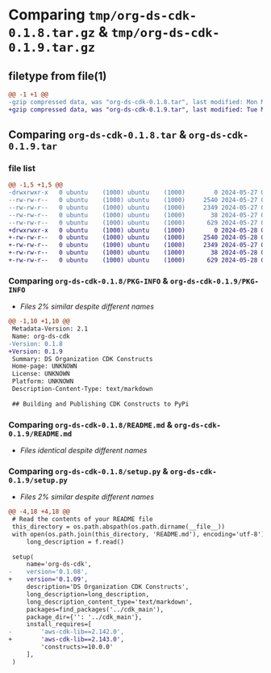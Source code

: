 # Comparing `tmp/org-ds-cdk-0.1.8.tar.gz` & `tmp/org-ds-cdk-0.1.9.tar.gz`

## filetype from file(1)

```diff
@@ -1 +1 @@
-gzip compressed data, was "org-ds-cdk-0.1.8.tar", last modified: Mon May 27 07:49:20 2024, max compression
+gzip compressed data, was "org-ds-cdk-0.1.9.tar", last modified: Tue May 28 09:19:00 2024, max compression
```

## Comparing `org-ds-cdk-0.1.8.tar` & `org-ds-cdk-0.1.9.tar`

### file list

```diff
@@ -1,5 +1,5 @@
-drwxrwxr-x   0 ubuntu    (1000) ubuntu    (1000)        0 2024-05-27 07:49:20.624907 org-ds-cdk-0.1.8/
--rw-rw-r--   0 ubuntu    (1000) ubuntu    (1000)     2540 2024-05-27 07:49:20.624907 org-ds-cdk-0.1.8/PKG-INFO
--rw-rw-r--   0 ubuntu    (1000) ubuntu    (1000)     2349 2024-05-27 06:48:38.000000 org-ds-cdk-0.1.8/README.md
--rw-rw-r--   0 ubuntu    (1000) ubuntu    (1000)       38 2024-05-27 07:49:20.624907 org-ds-cdk-0.1.8/setup.cfg
--rw-rw-r--   0 ubuntu    (1000) ubuntu    (1000)      629 2024-05-27 07:49:10.000000 org-ds-cdk-0.1.8/setup.py
+drwxrwxr-x   0 ubuntu    (1000) ubuntu    (1000)        0 2024-05-28 09:19:00.377019 org-ds-cdk-0.1.9/
+-rw-rw-r--   0 ubuntu    (1000) ubuntu    (1000)     2540 2024-05-28 09:19:00.377019 org-ds-cdk-0.1.9/PKG-INFO
+-rw-rw-r--   0 ubuntu    (1000) ubuntu    (1000)     2349 2024-05-27 06:48:38.000000 org-ds-cdk-0.1.9/README.md
+-rw-rw-r--   0 ubuntu    (1000) ubuntu    (1000)       38 2024-05-28 09:19:00.377019 org-ds-cdk-0.1.9/setup.cfg
+-rw-rw-r--   0 ubuntu    (1000) ubuntu    (1000)      629 2024-05-28 09:18:49.000000 org-ds-cdk-0.1.9/setup.py
```

### Comparing `org-ds-cdk-0.1.8/PKG-INFO` & `org-ds-cdk-0.1.9/PKG-INFO`

 * *Files 2% similar despite different names*

```diff
@@ -1,10 +1,10 @@
 Metadata-Version: 2.1
 Name: org-ds-cdk
-Version: 0.1.8
+Version: 0.1.9
 Summary: DS Organization CDK Constructs
 Home-page: UNKNOWN
 License: UNKNOWN
 Platform: UNKNOWN
 Description-Content-Type: text/markdown
 
 ## Building and Publishing CDK Constructs to PyPi
```

### Comparing `org-ds-cdk-0.1.8/README.md` & `org-ds-cdk-0.1.9/README.md`

 * *Files identical despite different names*

### Comparing `org-ds-cdk-0.1.8/setup.py` & `org-ds-cdk-0.1.9/setup.py`

 * *Files 2% similar despite different names*

```diff
@@ -4,18 +4,18 @@
 # Read the contents of your README file
 this_directory = os.path.abspath(os.path.dirname(__file__))
 with open(os.path.join(this_directory, 'README.md'), encoding='utf-8') as f:
     long_description = f.read()
 
 setup(
     name='org-ds-cdk',
-    version='0.1.08',
+    version='0.1.09',
     description='DS Organization CDK Constructs',
     long_description=long_description,
     long_description_content_type='text/markdown',
     packages=find_packages('../cdk_main'),
     package_dir={'': '../cdk_main'},
     install_requires=[
-        'aws-cdk-lib==2.142.0',
+        'aws-cdk-lib==2.143.0',
         'constructs>=10.0.0'
     ],
 )
```

